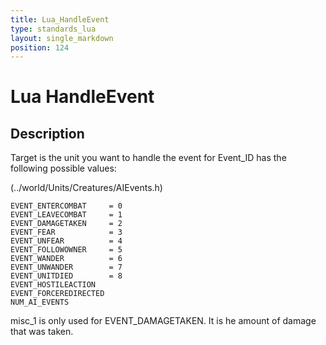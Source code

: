 ```yaml
---
title: Lua_HandleEvent
type: standards_lua
layout: single_markdown
position: 124
---
```


# Lua HandleEvent

## Description

Target is the unit you want to handle the event for Event_ID has the following possible values:

(../world/Units/Creatures/AIEvents.h)

```
EVENT_ENTERCOMBAT     = 0
EVENT_LEAVECOMBAT     = 1
EVENT_DAMAGETAKEN     = 2
EVENT_FEAR            = 3
EVENT_UNFEAR          = 4
EVENT_FOLLOWOWNER     = 5
EVENT_WANDER          = 6
EVENT_UNWANDER        = 7
EVENT_UNITDIED        = 8
EVENT_HOSTILEACTION 
EVENT_FORCEREDIRECTED 
NUM_AI_EVENTS
```

misc_1 is only used for EVENT_DAMAGETAKEN. It is he amount of damage that was taken.

